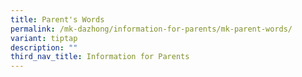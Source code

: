 ```yaml
---
title: Parent's Words
permalink: /mk-dazhong/information-for-parents/mk-parent-words/
variant: tiptap
description: ""
third_nav_title: Information for Parents
---
```

